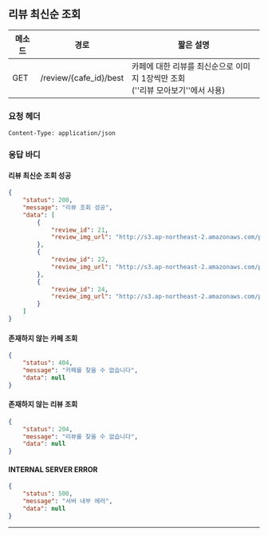 ## 리뷰 최신순 조회

| 메소드 | 경로                   | 짧은 설명                                                    |
| ------ | ---------------------- | ------------------------------------------------------------ |
| GET    | /review/{cafe_id}/best | 카페에 대한 리뷰를 최신순으로 이미지 1장씩만 조회<br />(''리뷰 모아보기''에서 사용) |



### 요청 헤더

```
Content-Type: application/json
```



### 응답 바디

#### 리뷰 최신순 조회 성공

```json
{
    "status": 200,
    "message": "리뷰 조회 성공",
    "data": [
        {
            "review_id": 21,
            "review_img_url": "http://s3.ap-northeast-2.amazonaws.com/project-sopt/3c9714ebe8824c3cae1f01af87024066.jpg"
        },
        {
            "review_id": 22,
            "review_img_url": "http://s3.ap-northeast-2.amazonaws.com/project-sopt/94dfcc3859da43f8a9f29223873a81a0.jpg"
        },
        {
            "review_id": 24,
            "review_img_url": "http://s3.ap-northeast-2.amazonaws.com/project-sopt/085e6c7ea8f64608a9cddced6a4976c0.jpg"
        }
    ]
}
```
#### 존재하지 않는 카페 조회

```json
{
    "status": 404,
    "message": "카페를 찾을 수 없습니다",
    "data": null
}
```

#### 존재하지 않는 리뷰 조회

```json
{
    "status": 204,
    "message": "리뷰를 찾을 수 없습니다",
    "data": null
}
```

#### INTERNAL SERVER ERROR

```json
{
    "status": 500,
    "message": "서버 내부 에러",
    "data": null
}
```
----